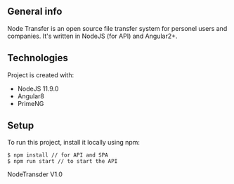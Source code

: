 ## General info
Node Transfer is an open source file transfer system for personel users and companies. It's written in NodeJS (for API) and Angular2+. 

## Technologies
Project is created with:
* NodeJS 11.9.0
* Angular8
* PrimeNG 
	
## Setup
To run this project, install it locally using npm:

```
$ npm install // for API and SPA 
$ npm run start // to start the API
```


NodeTransder V1.0